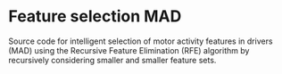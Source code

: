 # Feature selection MAD
Source code for intelligent selection of motor activity features in drivers (MAD) using the Recursive Feature Elimination (RFE) algorithm by recursively considering smaller and smaller feature sets.
